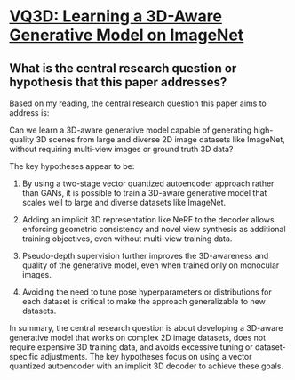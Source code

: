 # [VQ3D: Learning a 3D-Aware Generative Model on ImageNet](https://arxiv.org/abs/2302.06833)

## What is the central research question or hypothesis that this paper addresses?

 Based on my reading, the central research question this paper aims to address is:

Can we learn a 3D-aware generative model capable of generating high-quality 3D scenes from large and diverse 2D image datasets like ImageNet, without requiring multi-view images or ground truth 3D data?

The key hypotheses appear to be:

1) By using a two-stage vector quantized autoencoder approach rather than GANs, it is possible to train a 3D-aware generative model that scales well to large and diverse datasets like ImageNet. 

2) Adding an implicit 3D representation like NeRF to the decoder allows enforcing geometric consistency and novel view synthesis as additional training objectives, even without multi-view training data.

3) Pseudo-depth supervision further improves the 3D-awareness and quality of the generative model, even when trained only on monocular images.

4) Avoiding the need to tune pose hyperparameters or distributions for each dataset is critical to make the approach generalizable to new datasets.

In summary, the central research question is about developing a 3D-aware generative model that works on complex 2D image datasets, does not require expensive 3D training data, and avoids excessive tuning or dataset-specific adjustments. The key hypotheses focus on using a vector quantized autoencoder with an implicit 3D decoder to achieve these goals.
